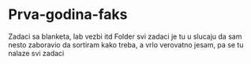 # Prva-godina-faks
Zadaci sa blanketa, lab vezbi itd 
Folder svi zadaci je tu u slucaju da sam nesto zaboravio da sortiram kako treba, a vrlo verovatno jesam, pa se tu nalaze svi zadaci
